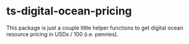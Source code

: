 # ts-digital-ocean-pricing

This package is just a couple little helper functions to get digital ocean resource pricing in USDs / 100 (i.e. pennies).
